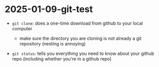 # 2025-01-09-git-test

- `git clone`: does a one-time download from github to your local computer
  - make sure the directory you are cloning is not already a git repository (nesting is annoying)

- `git status`: tells you everything you need to know about your github repo (including whether you're in a github repo)